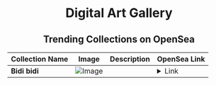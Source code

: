 <div align="center">

# Digital Art Gallery

## Trending Collections on OpenSea

| Collection Name                       | Image                                                                                     | Description                       | OpenSea Link                                                                                          |
|---------------------------------------|-------------------------------------------------------------------------------------------|-----------------------------------|--------------------------------------------------------------------------------------------------------|
| **Bidi bidi** | ![Image](https://i.seadn.io/s/raw/files/09823a0c48267bb4274531b83a04a08c.webp?w=500&auto=format?w=200&auto=format) |  | <details><summary>Link</summary>[Bidi bidi](https://opensea.io/collection/bidi-bidi)</details> |

</div>